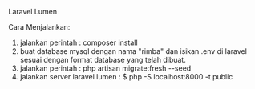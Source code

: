 Laravel Lumen

Cara Menjalankan:

1. jalankan perintah : composer install
2. buat database mysql dengan nama "rimba" dan isikan .env di laravel sesuai dengan format database yang telah dibuat.
3. jalankan perintah : php artisan migrate:fresh --seed
4. jalankan server laravel lumen : $ php -S localhost:8000 -t public

